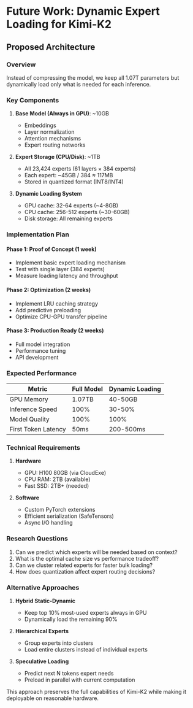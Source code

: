 # Future Work: Dynamic Expert Loading for Kimi-K2

## Proposed Architecture

### Overview
Instead of compressing the model, we keep all 1.07T parameters but dynamically load only what is needed for each inference.

### Key Components

1. **Base Model (Always in GPU)**: ~10GB
   - Embeddings
   - Layer normalization
   - Attention mechanisms
   - Expert routing networks

2. **Expert Storage (CPU/Disk)**: ~1TB
   - All 23,424 experts (61 layers × 384 experts)
   - Each expert: ~45GB / 384 ≈ 117MB
   - Stored in quantized format (INT8/INT4)

3. **Dynamic Loading System**
   - GPU cache: 32-64 experts (~4-8GB)
   - CPU cache: 256-512 experts (~30-60GB)
   - Disk storage: All remaining experts

### Implementation Plan

#### Phase 1: Proof of Concept (1 week)
- Implement basic expert loading mechanism
- Test with single layer (384 experts)
- Measure loading latency and throughput

#### Phase 2: Optimization (2 weeks)
- Implement LRU caching strategy
- Add predictive preloading
- Optimize CPU-GPU transfer pipeline

#### Phase 3: Production Ready (2 weeks)
- Full model integration
- Performance tuning
- API development

### Expected Performance

| Metric | Full Model | Dynamic Loading |
|--------|-----------|-----------------|
| GPU Memory | 1.07TB | 40-50GB |
| Inference Speed | 100% | 30-50% |
| Model Quality | 100% | 100% |
| First Token Latency | 50ms | 200-500ms |

### Technical Requirements

1. **Hardware**
   - GPU: H100 80GB (via CloudExe)
   - CPU RAM: 2TB (available)
   - Fast SSD: 2TB+ (needed)

2. **Software**
   - Custom PyTorch extensions
   - Efficient serialization (SafeTensors)
   - Async I/O handling

### Research Questions

1. Can we predict which experts will be needed based on context?
2. What is the optimal cache size vs performance tradeoff?
3. Can we cluster related experts for faster bulk loading?
4. How does quantization affect expert routing decisions?

### Alternative Approaches

1. **Hybrid Static-Dynamic**
   - Keep top 10% most-used experts always in GPU
   - Dynamically load the remaining 90%

2. **Hierarchical Experts**
   - Group experts into clusters
   - Load entire clusters instead of individual experts

3. **Speculative Loading**
   - Predict next N tokens expert needs
   - Preload in parallel with current computation

This approach preserves the full capabilities of Kimi-K2 while making it deployable on reasonable hardware.
